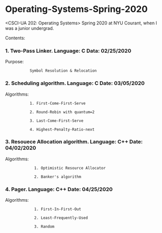 # Operating-Systems-Spring-2020
&lt;CSCI-UA 202: Operating Systems> Spring 2020 at NYU Courant, when I was a junior undergrad.

Contents:
### 1. Two-Pass Linker. Language: C Data: 02/25/2020
   Purpose: 
   
               Symbol Resolution & Relocation
### 2. Scheduling algorithm. Language: C Date: 03/05/2020
   Algorithms: 
   
               1. First-Come-First-Serve
   
               2. Round-Robin with quantum=2 
               
               3. Last-Come-First-Serve
               
               4. Highest-Penalty-Ratio-next
### 3. Resouece Allocation algorithm. Language: C++ Date: 04/02/2020
   Algorithms:
   
                 1. Optimistic Resource Allocator
                 
                 2. Banker's algorithm
               
### 4. Pager. Language: C++ Date: 04/25/2020
   Algorithms:
   
                 1. First-In-First-Out
                 
                 2. Least-Frequently-Used
                 
                 3. Random
